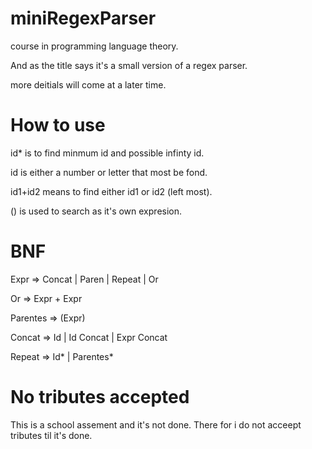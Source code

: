 miniRegexParser
===============
course in programming language theory.

And as the title says it's a small version of a regex parser.

more deitials will come at a later time.

How to use
==========

id* is to find minmum id and possible infinty id.

id is either a number or letter that most be fond.

id1+id2  means to find either id1 or id2 (left most).

() is used to search as it's own expresion.


BNF
===
Expr => Concat | Paren | Repeat | Or

Or => Expr + Expr

Parentes => (Expr)

Concat => Id | Id Concat | Expr Concat

Repeat => Id* | Parentes*

No tributes accepted
====================

This is a school assement and it's not done.
There for i do not acceept tributes til it's done.
